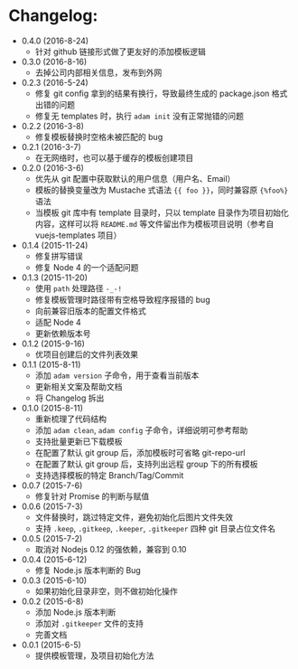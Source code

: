 # Changelog:

+ 0.4.0 (2016-8-24)
    - 针对 github 链接形式做了更友好的添加模板逻辑
+ 0.3.0 (2016-8-16)
    - 去掉公司内部相关信息，发布到外网
+ 0.2.3 (2016-5-24)
    - 修复 git config 拿到的结果有换行，导致最终生成的 package.json 格式出错的问题
    - 修复无 templates 时，执行 `adam init` 没有正常抛错的问题
+ 0.2.2 (2016-3-8)
    - 修复模板替换时空格未被匹配的 bug
+ 0.2.1 (2016-3-7)
    - 在无网络时，也可以基于缓存的模板创建项目
+ 0.2.0 (2016-3-6)
    - 优先从 git 配置中获取默认的用户信息（用户名、Email）
    - 模板的替换变量改为 Mustache 式语法 `{{ foo }}`，同时兼容原 `{%foo%}` 语法
    - 当模板 git 库中有 template 目录时，只以 template 目录作为项目初始化内容，这样可以将 `README.md` 等文件留出作为模板项目说明（参考自 vuejs-templates 项目）
+ 0.1.4 (2015-11-24)
    - 修复拼写错误
    - 修复 Node 4 的一个适配问题
+ 0.1.3 (2015-11-20)
    - 使用 `path` 处理路径 `-_-!`
    - 修复模板管理时路径带有空格导致程序报错的 bug
    - 向前兼容旧版本的配置文件格式
    - 适配 Node 4
    - 更新依赖版本号
+ 0.1.2 (2015-9-16)
    - 优项目创建后的文件列表效果
+ 0.1.1 (2015-8-11)
    - 添加 `adam version` 子命令，用于查看当前版本
    - 更新相关文案及帮助文档
    - 将 Changelog 拆出
+ 0.1.0 (2015-8-11)
    - 重新梳理了代码结构
    - 添加 `adam clean`, `adam config` 子命令，详细说明可参考帮助
    - 支持批量更新已下载模板
    - 在配置了默认 git group 后，添加模板时可省略 git-repo-url
    - 在配置了默认 git group 后，支持列出远程 group 下的所有模板
    - 支持选择模板的特定 Branch/Tag/Commit
+ 0.0.7 (2015-7-6)
    - 修复针对 Promise 的判断与赋值
+ 0.0.6 (2015-7-3)
    - 文件替换时，跳过特定文件，避免初始化后图片文件失效
    - 支持 `.keep`, `.gitkeep`, `.keeper`, `.gitkeeper` 四种 git 目录占位文件名
+ 0.0.5 (2015-7-2)
    - 取消对 Nodejs 0.12 的强依赖，兼容到 0.10
+ 0.0.4 (2015-6-12)
    - 修复 Node.js 版本判断的 Bug
+ 0.0.3 (2015-6-10)
    - 如果初始化目录非空，则不做初始化操作
+ 0.0.2 (2015-6-8)
    - 添加 Node.js 版本判断
    - 添加对 `.gitkeeper` 文件的支持
    - 完善文档
+ 0.0.1 (2015-6-5)
    - 提供模板管理，及项目初始化方法
